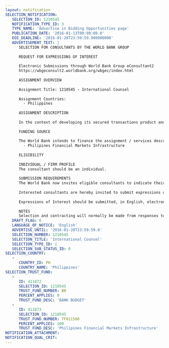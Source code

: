 ```yaml
---
layout: notification
SELECTION_NOTIFICATION: 
   SELECTION_ID: 1210545
   NOTIFICATION_TYPE_ID: 3
   TYPE_NAME: 'Advertise in Bidding Opportunities page'
   PUBLICATION_DATE: '2016-01-13T00:00:00.0'
   EOI_DEADLINE: '2016-01-20T23:59:59.900000000'
   ADVERTISEMENT_TEXT: |
      SELECTION FOR CONSULTANTS BY THE WORLD BANK GROUP
      
      REQUEST FOR EXPRESSIONS OF INTEREST
      
      Electronic Submissions through World Bank Group eConsultant2
      https://wbgeconsult2.worldbank.org/wbgec/index.html
      
      ASSIGNMENT OVERVIEW
      
      Assignment Title: 1210545 - International Counsel
      
      Assignment Countries:
        - Philippines
      
      ASSIGNMENT DESCRIPTION
      
      In the context of developing its secured transactions product and establishing sound secured financing systems in the Philippines, the consultant is expected to work together with the local counsel as an advisor to the TWG, stakeholders and respective Task Team Leader in the Philippine IFC office. Details of the work is described in the TOR.
      
      FUNDING SOURCE
      
      The World Bank intends to finance the assignment / services described below under the following trust fund(s):
        - Philipines Financial Markets Infrastructure
      
      ELIGIBILITY
      
      INDIVIDUAL / FIRM PROFILE
      The consultant should be an individual. 
      
      SUBMISSION REQUIREMENTS
      The World Bank now invites eligible consultants to indicate their interest in providing the services.  Interested consultants must provide information indicating that they are qualified to perform the services (brochures, description of similar assignments, experience in similar conditions, availability of appropriate skills among staff, etc.).  Please note that the total size of all attachments should be less than 5MB.  
      
      Interested consultants are hereby invited to submit expressions of interest.
      
      Expressions of Interest should be submitted, in English, electronically through World Bank Group eConsultant2 (https://wbgeconsult2.worldbank.org/wbgec/index.html)
      
      NOTES
      Selection and contracting will normally be made from responses to this notification.  The consultant will be selected from a shortlist, subject to availability of funding.
   DRAFT_FLAG: 0
   LANGUAGE_OF_NOTICE: 'English'
   ADVERTISE_UNTIL: '2016-01-20T23:59:59.0'
   SELECTION_NUMBER: 1210545
   SELECTION_TITLE: 'International Counsel'
   SELECTION_TYPE_ID: 1
   SELECTION_SUB_STATUS_ID: 8
SELECTION_COUNTRY: 
   - 
      COUNTRY_ID: PH
      COUNTRY_NAME: 'Philippines'
SELECTION_TRUST_FUND: 
   - 
      ID: 411872
      SELECTION_ID: 1210545
      TRUST_FUND_NUMBER: BB
      PERCENT_APPLIES: 0
      TRUST_FUND_DESC: 'BANK BUDGET'
   - 
      ID: 411873
      SELECTION_ID: 1210545
      TRUST_FUND_NUMBER: TF011588
      PERCENT_APPLIES: 100
      TRUST_FUND_DESC: 'Philipines Financial Markets Infrastructure'
NOTIFICATION_ATTACHMENT: 
NOTIFICATION_QUAL_CRIT: 
---
```

